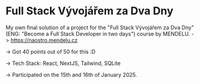 # Full Stack Vývojářem za Dva Dny
My own final solution of a project for the "Full Stack Vývojářem za Dva Dny" (ENG: "Become a Full Stack Developer in two days") course by MENDELU.
-> https://naostro.mendelu.cz

-> Got 40 points out of 50 for this :D

-> Tech Stack: React, NextJS, Tailwind, SQLite

-> Participated on the 15th and 16th of January 2025.
